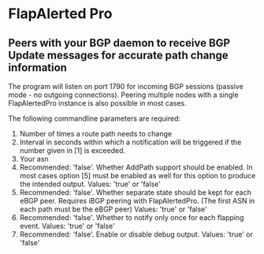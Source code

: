 # FlapAlerted Pro

## Peers with your BGP daemon to receive BGP Update messages for accurate path change information

The program will listen on port 1790 for incoming BGP sessions (passive mode - no outgoing connections).
Peering multiple nodes with a single FlapAlertedPro instance is also possible in most cases.

The following commandline parameters are required:

1. Number of times a route path needs to change
2. Interval in seconds within which a notification will be triggered if the number given in [1] is exceeded.
3. Your asn
4. Recommended: 'false'. Whether AddPath support should be enabled. In most cases option [5] must be enabled as well for this option to produce the intended output. Values: 'true' or 'false'
5. Recommended: 'false'. Whether separate state should be kept for each eBGP peer. Requires iBGP peering with FlapAlertedPro. (The first ASN in each path must be the eBGP peer) Values: 'true' or 'false'
6. Recommended: 'false'. Whether to notify only once for each flapping event. Values: 'true' or 'false'
7. Recommended: 'false'. Enable or disable debug output. Values: 'true' or 'false'